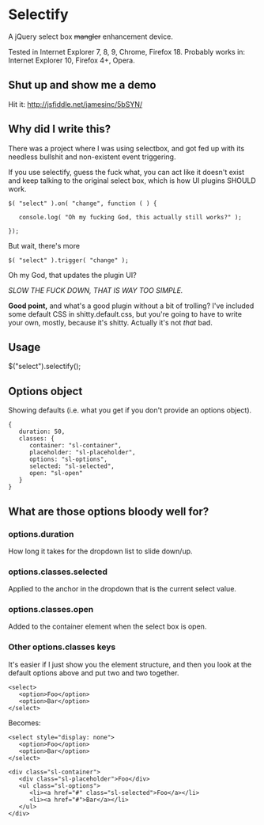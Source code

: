 # Selectify

A jQuery select box <strike>mangler</strike> enhancement device.

Tested in Internet Explorer 7, 8, 9, Chrome, Firefox 18.
Probably works in: Internet Explorer 10, Firefox 4+, Opera.

## Shut up and show me a demo

Hit it: http://jsfiddle.net/jamesinc/5bSYN/

## Why did I write this?

There was a project where I was using selectbox, and got fed up with its needless bullshit and non-existent event triggering.

If you use selectify, guess the fuck what, you can act like it doesn't exist and keep talking to the original select box, which is how UI plugins SHOULD work.

    $( "select" ).on( "change", function ( ) {
    
       console.log( "Oh my fucking God, this actually still works?" );
    
    });

But wait, there's more

    $( "select" ).trigger( "change" );

Oh my God, that updates the plugin UI?

*SLOW THE FUCK DOWN, THAT IS WAY TOO SIMPLE.*

**Good point,** and what's a good plugin without a bit of trolling? I've included some default CSS in shitty.default.css, but you're going to have to write your own, mostly, because it's shitty. Actually it's not *that* bad.

## Usage

$("select").selectify();

## Options object

Showing defaults (i.e. what you get if you don't provide an options object).

    {
	   duration: 50,
       classes: {
          container: "sl-container",
          placeholder: "sl-placeholder",
          options: "sl-options",
          selected: "sl-selected",
          open: "sl-open"
       }
    }

## What are those options bloody well for?

### options.duration

How long it takes for the dropdown list to slide down/up.


### options.classes.selected

Applied to the anchor in the dropdown that is the current select value.


### options.classes.open

Added to the container element when the select box is open.


### Other options.classes keys

It's easier if I just show you the element structure, and then you look at the default options above and put two and two together.

    <select>
       <option>Foo</option>
       <option>Bar</option>
    </select>

Becomes:

    <select style="display: none">
       <option>Foo</option>
       <option>Bar</option>
    </select>

    <div class="sl-container">
       <div class="sl-placeholder">Foo</div>
       <ul class="sl-options">
          <li><a href="#" class="sl-selected">Foo</a></li>
          <li><a href="#">Bar</a></li>
       </ul>
    </div>
